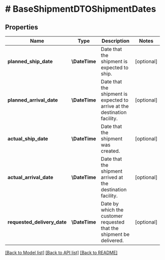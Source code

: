 # # BaseShipmentDTOShipmentDates

## Properties

Name | Type | Description | Notes
------------ | ------------- | ------------- | -------------
**planned_ship_date** | **\DateTime** | Date that the shipment is expected to ship. | [optional]
**planned_arrival_date** | **\DateTime** | Date that the shipment is expected to arrive at the destination facility. | [optional]
**actual_ship_date** | **\DateTime** | Date that the shipment was created. | [optional]
**actual_arrival_date** | **\DateTime** | Date that the shipment arrived at the destination facility. | [optional]
**requested_delivery_date** | **\DateTime** | Date by which the customer requested that the shipment be delivered. | [optional]

[[Back to Model list]](../../README.md#models) [[Back to API list]](../../README.md#endpoints) [[Back to README]](../../README.md)
